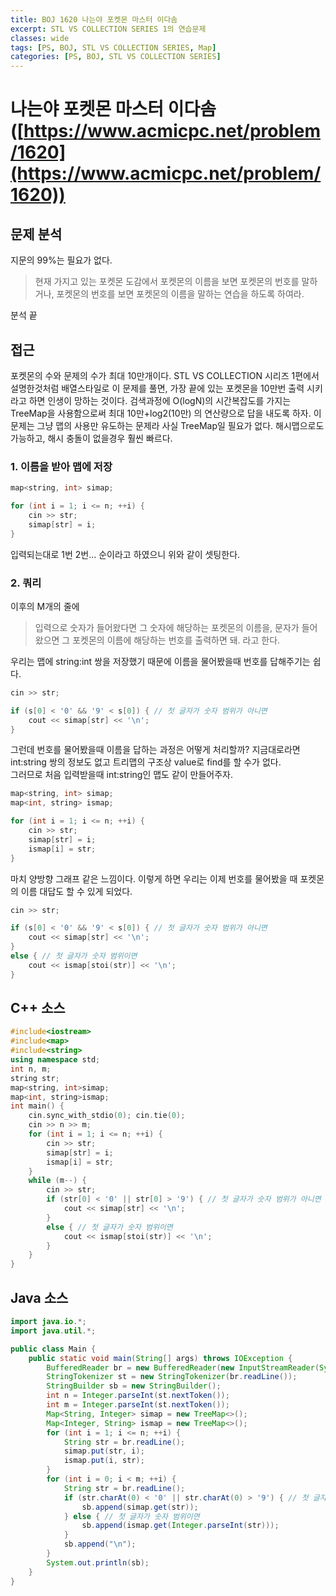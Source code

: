```yaml
---
title: BOJ 1620 나는야 포켓몬 마스터 이다솜
excerpt: STL VS COLLECTION SERIES 1의 연습문제
classes: wide
tags: [PS, BOJ, STL VS COLLECTION SERIES, Map]
categories: [PS, BOJ, STL VS COLLECTION SERIES]
---
```

# 나는야 포켓몬 마스터 이다솜 ([https://www.acmicpc.net/problem/1620](https://www.acmicpc.net/problem/1620))

## 문제 분석
지문의 99%는 필요가 없다.
>현재 가지고 있는 포켓몬 도감에서 포켓몬의 이름을 보면 포켓몬의 번호를 말하거나, 포켓몬의 번호를 보면 포켓몬의 이름을 말하는 연습을 하도록 하여라.

분석 끝

## 접근
포켓몬의 수와 문제의 수가 최대 10만개이다. STL VS COLLECTION 시리즈 1편에서 설명한것처럼 배열스타일로 이 문제를 풀면, 가장 끝에 있는 포켓몬을 10만번 출력 시키라고 하면 인생이 망하는 것이다.
검색과정에 O(logN)의 시간복잡도를 가지는 TreeMap을 사용함으로써 최대 10만+log2(10만) 의 연산량으로 답을 내도록 하자.
이 문제는 그냥 맵의 사용만 유도하는 문제라 사실 TreeMap일 필요가 없다. 해시맵으로도 가능하고, 해시 충돌이 없을경우 훨씬 빠르다.

### 1. 이름을 받아 맵에 저장

```c++
map<string, int> simap;

for (int i = 1; i <= n; ++i) {
    cin >> str;
    simap[str] = i;
}
```

입력되는대로 1번 2번... 순이라고 하였으니 위와 같이 셋팅한다.

### 2. 쿼리
이후의 M개의 줄에
> 입력으로 숫자가 들어왔다면 그 숫자에 해당하는 포켓몬의 이름을, 문자가 들어왔으면 그 포켓몬의 이름에 해당하는 번호를 출력하면 돼.
라고 한다.

우리는 맵에 string:int 쌍을 저장했기 때문에 이름을 물어봤을때 번호를 답해주기는 쉽다.

```c++
cin >> str;

if (s[0] < '0' && '9' < s[0]) { // 첫 글자가 숫자 범위가 아니면
    cout << simap[str] << '\n';
}
```

그런데 번호를 물어봤을때 이름을 답하는 과정은 어떻게 처리할까? 지금대로라면 int:string 쌍의 정보도 없고 트리맵의 구조상 value로 find를 할 수가 없다.
<br>
그러므로 처음 입력받을때 int:string인 맵도 같이 만들어주자.

```c++
map<string, int> simap;
map<int, string> ismap;

for (int i = 1; i <= n; ++i) {
    cin >> str;
    simap[str] = i;
    ismap[i] = str;
}
```

마치 양방향 그래프 같은 느낌이다. 이렇게 하면 우리는 이제 번호를 물어봤을 때 포켓몬의 이름 대답도 할 수 있게 되었다.

```c++
cin >> str;

if (s[0] < '0' && '9' < s[0]) { // 첫 글자가 숫자 범위가 아니면
    cout << simap[str] << '\n';
}
else { // 첫 글자가 숫자 범위이면
    cout << ismap[stoi(str)] << '\n';
}
```

## C++ 소스

```c++
#include<iostream>
#include<map>
#include<string>
using namespace std;
int n, m;
string str;
map<string, int>simap;
map<int, string>ismap;
int main() {
	cin.sync_with_stdio(0); cin.tie(0);
	cin >> n >> m;
	for (int i = 1; i <= n; ++i) {
		cin >> str;
		simap[str] = i;
		ismap[i] = str;
	}
	while (m--) {
		cin >> str;
		if (str[0] < '0' || str[0] > '9') { // 첫 글자가 숫자 범위가 아니면
			cout << simap[str] << '\n';
		}
		else { // 첫 글자가 숫자 범위이면
			cout << ismap[stoi(str)] << '\n';
		}
	}
}
```

## Java 소스

```java
import java.io.*;
import java.util.*;

public class Main {
	public static void main(String[] args) throws IOException {
		BufferedReader br = new BufferedReader(new InputStreamReader(System.in));
		StringTokenizer st = new StringTokenizer(br.readLine());
		StringBuilder sb = new StringBuilder();
		int n = Integer.parseInt(st.nextToken());
		int m = Integer.parseInt(st.nextToken());
		Map<String, Integer> simap = new TreeMap<>();
		Map<Integer, String> ismap = new TreeMap<>();
		for (int i = 1; i <= n; ++i) {
			String str = br.readLine();
			simap.put(str, i);
			ismap.put(i, str);
		}
		for (int i = 0; i < m; ++i) {
			String str = br.readLine();
			if (str.charAt(0) < '0' || str.charAt(0) > '9') { // 첫 글자가 숫자 범위가 아니면
				sb.append(simap.get(str));
			} else { // 첫 글자가 숫자 범위이면
				sb.append(ismap.get(Integer.parseInt(str)));
			}
			sb.append("\n");
		}
		System.out.println(sb);
	}
}
```